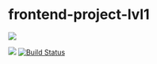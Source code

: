 # frontend-project-lvl1
<a href="https://asciinema.org/a/rZT4Xpt2P9G7R5izY4OLdoUgHautoplay=1"><img src="https://asciinema.org/a/rZT4Xpt2P9G7R5izY4OLdoUgH.svg" /></a>

<a href="https://codeclimate.com/github/wesydi/frontend-project-lvl1/maintainability"><img src="https://api.codeclimate.com/v1/badges/c6700012de73600218d7/maintainability" /></a>
[![Build Status](https://travis-ci.com/wesydi/frontend-project-lvl1.svg?branch=master)](https://travis-ci.com/wesydi/frontend-project-lvl1)
